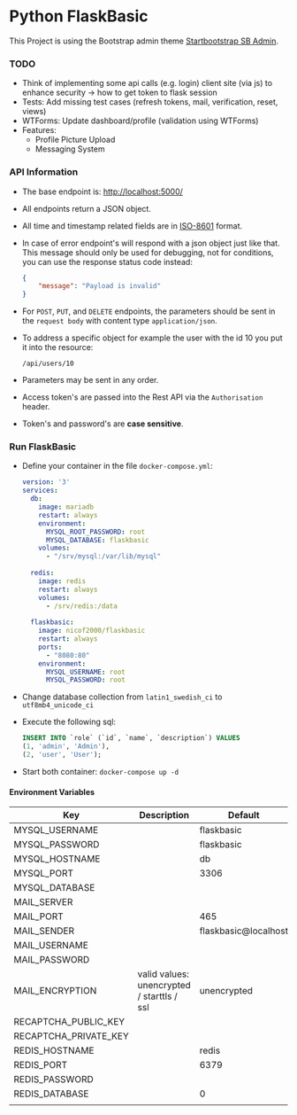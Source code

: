 # Python FlaskBasic
This Project is using the Bootstrap admin theme [Startbootstrap SB Admin](https://blackrockdigital.github.io/startbootstrap-sb-admin/index.html).

### TODO
* Think of implementing some api calls (e.g. login) client site (via js) to enhance security -> how to get token to flask session
* Tests: Add missing test cases (refresh tokens, mail, verification, reset, views)
* WTForms: Update dashboard/profile (validation using WTForms)
* Features:
  * Profile Picture Upload
  * Messaging System

### API Information
* The base endpoint is: [http://localhost:5000/](http://localhost:5000/)
* All endpoints return a JSON object.
* All time and timestamp related fields are in [ISO-8601](https://en.wikipedia.org/wiki/ISO_8601) format.
* In case of error endpoint's will respond with a json object just like that. 
This message should only be used for debugging, not for conditions, you can use the response status code instead:
    ```json
    {
        "message": "Payload is invalid"
    }
    ```

* For `POST`, `PUT`, and `DELETE` endpoints, the parameters should be sent
  in the `request body` with content type `application/json`.
* To address a specific object for example the user with the id 10 you put it into the resource:
  ```
  /api/users/10
  ```
* Parameters may be sent in any order.

* Access token's are passed into the Rest API via the `Authorisation` header.
* Token's and password's are **case sensitive**.

### Run FlaskBasic
* Define your container in the file `docker-compose.yml`:
    ```yml
    version: '3'
    services:
      db:
        image: mariadb
        restart: always
        environment:
          MYSQL_ROOT_PASSWORD: root
          MYSQL_DATABASE: flaskbasic
        volumes:
          - "/srv/mysql:/var/lib/mysql"
          
      redis:
        image: redis
        restart: always
        volumes:
          - /srv/redis:/data
          
      flaskbasic:
        image: nicof2000/flaskbasic
        restart: always
        ports:
          - "8080:80"
        environment:
          MYSQL_USERNAME: root
          MYSQL_PASSWORD: root
    ```

* Change database collection from `latin1_swedish_ci` to `utf8mb4_unicode_ci`
* Execute the following sql:
    ```sql
    INSERT INTO `role` (`id`, `name`, `description`) VALUES
    (1, 'admin', 'Admin'),
    (2, 'user', 'User');
    ```
* Start both container: `docker-compose up -d`

#### Environment Variables
| Key                   | Description                                | Default              |
|-----------------------|--------------------------------------------|----------------------|
| MYSQL_USERNAME        |                                            | flaskbasic           |
| MYSQL_PASSWORD        |                                            | flaskbasic           |
| MYSQL_HOSTNAME        |                                            | db                   |
| MYSQL_PORT            |                                            | 3306                 |
| MYSQL_DATABASE        |                                            |                      |
| MAIL_SERVER           |                                            |                      |
| MAIL_PORT             |                                            | 465                  |
| MAIL_SENDER           |                                            | flaskbasic@localhost |
| MAIL_USERNAME         |                                            |                      |
| MAIL_PASSWORD         |                                            |                      |
| MAIL_ENCRYPTION       | valid values: unencrypted / starttls / ssl | unencrypted          |
| RECAPTCHA_PUBLIC_KEY  |                                            |                      |
| RECAPTCHA_PRIVATE_KEY |                                            |                      |
| REDIS_HOSTNAME        |                                            | redis                |
| REDIS_PORT            |                                            | 6379                 |
| REDIS_PASSWORD        |                                            |                      |
| REDIS_DATABASE        |                                            | 0                    |
|                       |                                            |                      ||